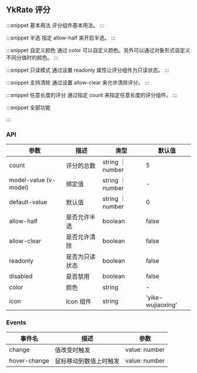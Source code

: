 ## YkRate 评分

:::snippet
基本用法
评分组件基本用法。
<RatePrimary/>
:::

:::snippet
半选
指定 allow-half 来开启半选。
<RateHalf/>
:::

:::snippet
自定义颜色
通过 color 可以自定义颜色。另外可以通过对象形式自定义不同分值时的颜色。
<RateColor/>
:::

:::snippet
只读模式
通过设置 readonly 属性让评分组件为只读状态。
<RateReadonly/>
:::

:::snippet
支持清除
通过设置 allow-clear 来允许清除评分。
<RateClear/>
:::

:::snippet
任意长度的评分
通过指定 count 来指定任意长度的评分组件。
<RateCount/>
:::

:::snippet
全部功能

<RateAll/>
:::

### API

| 参数                  | 描述         | 类型             | 默认值 |
| --------------------- | ------------ | ---------------- | ------ |
| count                 | 评分的总数   | string ｜ number | 5      |
| model-value (v-model) | 绑定值       | string ｜ number | -      |
| default-value         | 默认值       | string ｜ number | 0      |
| allow-half            | 是否允许半选 | boolean          | false  |
| allow-clear           | 是否允许清除 | boolean          | false  |
| readonly | 是否为只读状态 | boolean | false |
| disabled | 是否禁用 | boolean | false |
| color | 颜色 | string | - |
| icon | Icon 组件 | string | 'yike-wujiaoxing' |

<!-- | grading               | 是否开启笑脸分级 | boolean          | false           | -->

### Events

| 事件名       | 描述                   | 参数          |
| ------------ | ---------------------- | ------------- |
| change       | 值改变时触发           | value: number |
| hover-change | 鼠标移动到数值上时触发 | value: number |

<!-- ### Slots

| 插槽名    | 描述 | 参数          |
| --------- | ---- | ------------- |
| character | 符号 | index: number | -->
